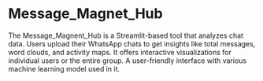 # Message_Magnet_Hub
 The Message_Magnent_Hub is a Streamlit-based tool that analyzes chat data. Users upload their WhatsApp chats to get insights like total messages, word clouds, and activity maps. It offers interactive visualizations for individual users or the entire group. A user-friendly interface with various machine learning model used in it.
